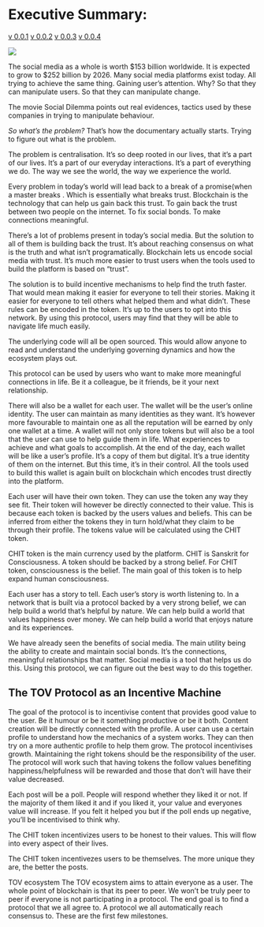 # Executive Summary:

[v 0.0.1](https://github.com/AireshBhat/TransferOfValue/blob/main/Versions/v0.0.1.md)
[v 0.0.2](https://github.com/AireshBhat/TransferOfValue/blob/main/Versions/v0.0.2.md)
[v 0.0.3](https://github.com/AireshBhat/TransferOfValue/blob/main/Versions/v0.0.3.md)
[v 0.0.4](https://github.com/AireshBhat/TransferOfValue/blob/main/Versions/v0.0.4.md)

![](https://badgen.net/badge/Version/v0.0.1/green)

The social media as a whole is worth $153 billion worldwide. It is expected to grow to $252 billion by 2026. Many social media platforms exist today. All trying to achieve the same thing. Gaining user’s attention. Why? So that they can manipulate users. So that they can manipulate change.

The movie Social Dilemma points out real evidences, tactics used by these companies in trying to manipulate behaviour. 

*So what’s the problem?*
That’s how the documentary actually starts. Trying to figure out what is the problem.

The problem is centralisation. It’s so deep rooted in our lives, that it’s a part of our lives. It’s a part of our everyday interactions. It’s a part of everything we do. The way we see the world, the way we experience the world.

Every problem in today’s world will lead back to a break of a promise(when a master breaks . Which is essentially what breaks trust. Blockchain is the technology that can help us gain back this trust. To gain back the trust between two people on the internet. To fix social bonds. To make connections meaningful.

There’s a lot of problems present in today’s social media. But the solution to all of them is building back the trust. It’s about reaching consensus on what is the truth and what isn’t programatically. Blockchain lets us encode social media with trust. It’s much more easier to trust users when the tools used to build the platform is based on “trust”.

The solution is to build incentive mechanisms to help find the truth faster. That would mean making it easier for everyone to tell their stories. Making it easier for everyone to tell others what helped them and what didn’t. These rules can be encoded in the token. It’s up to the users to opt into this network. By using this protocol, users may find that they will be able to navigate life much easily.

The underlying code will all be open sourced. This would allow anyone to read and understand the underlying governing dynamics and how the ecosystem plays out.

This protocol can be used by users who want to make more meaningful connections in life. Be it a colleague, be it friends, be it your next relationship.

There will also be a wallet for each user. The wallet will be the user’s online identity. The user can maintain as many identities as they want. It’s however more favourable to maintain one as all the reputation will be earned by only one wallet at a time.
A wallet will not only store tokens but will also be a tool that the user can use to help guide them in life. What experiences to achieve and what goals to accomplish. At the end of the day, each wallet will be like a user’s profile. It’s a copy of them but digital. It’s a true identity of them on the internet. But this time, it’s in their control. All the tools used to build this wallet is again built on blockchain which encodes trust directly into the platform.

Each user will have their own token. They can use the token any way they see fit. Their token will however be directly connected to their value. This is because each token is backed by the users values and beliefs. This can be inferred from either the tokens they in turn hold/what they claim to be through their profile. The tokens value will be calculated using the CHIT token.

CHIT token is the main currency used by the platform. CHIT is Sanskrit for Consciousness. A token should be backed by a strong belief. For CHIT token, consciousness is the belief. The main goal of this token is to help expand human consciousness.

Each user has a story to tell. Each user’s story is worth listening to. In a network that is built via a protocol backed by a very strong belief, we can help build a world that’s helpful by nature. We can help build a world that values happiness over money. We can help build a world that enjoys nature and its experiences.

We have already seen the benefits of social media. The main utility being the ability to create and maintain social bonds. It’s the connections, meaningful relationships that matter. Social media is a tool that helps us do this. Using this protocol, we can figure out the best way to do this together. 

## The TOV Protocol as an Incentive Machine
The goal of the protocol is to incentivise content that provides good value to the user. Be it humour or be it something productive or be it both. Content creation will be directly connected with the profile. A user can use a certain profile to understand how the mechanics of a system works. They can then try on a more authentic profile to help them grow. The protocol incentivises growth. Maintaining the right tokens should be the responsibility of the user. The protocol will work such that having tokens the follow values benefiting happiness/helpfulness will be rewarded and those that don’t will have their value decreased.

Each post will be a poll. People will respond whether they liked it or not. If the majority of them liked it and if you liked it, your value and everyones value will increase. If you felt it helped you but if the poll ends up negative, you’ll be incentivised to think why.

The CHIT token incentivizes users to be honest to their values. This will flow into every aspect of their lives.

The CHIT token incentivezes users to be themselves. The more unique they are, the better the posts. 

TOV ecosystem
The TOV ecosystem aims to attain everyone as a user. The whole point of blockchain is that its peer to peer. We won’t be truly peer to peer if everyone is not participating in a protocol. The end goal is to find a protocol that we all agree to. A protocol we all automatically reach consensus to. These are the first few milestones.
